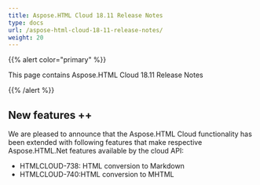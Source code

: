 ```yaml
---
title: Aspose.HTML Cloud 18.11 Release Notes
type: docs
url: /aspose-html-cloud-18-11-release-notes/
weight: 20
---
```

{{% alert color="primary" %}} 

This page contains Aspose.HTML Cloud 18.11 Release Notes

{{% /alert %}} 

## **New features ++**

We are pleased to announce that the Aspose.HTML Cloud functionality has been extended with following features that make respective Aspose.HTML.Net features available by the cloud API:

* HTMLCLOUD-738: HTML conversion to Markdown
* HTMLCLOUD-740:HTML conversion to MHTML